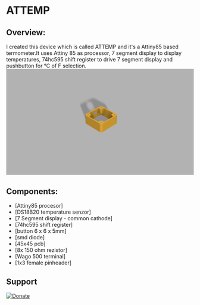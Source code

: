 # ATTEMP

## Overview:
I created this device which is called ATTEMP and it's a Attiny85 based termometer.It uses Attiny 85 as processor, 7 segment display to display temperatures, 74hc595 shift register to drive 7 segment display and pushbutton for °C of F selection.
![alt tag](https://github.com/StanislavJochman/ATTEMP/blob/master/ATTEMP-BOX.png)
## Components:
 - [Attiny85 procesor]
 - [DS18B20 temperature senzor]
 - [7 Segment display - common cathode]
 - [74hc595 shift register]
 - [button 6 x 6 x 5mm]
 - [smd diode]
 - [45x45 pcb]
 - [8x 150 ohm rezistor]
 - [Wago 500 terminal]
 - [1x3 female pinheader]
## Support
[![Donate](https://img.shields.io/badge/paypal-donate-yellow.svg)]()
